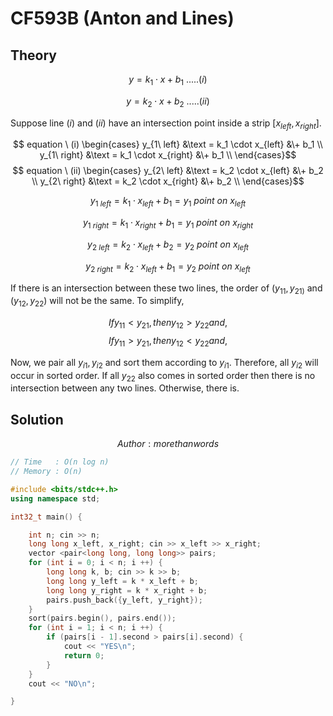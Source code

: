 # CF593B (Anton and Lines)
## Theory
$$y = k_1 \cdot x + b_1\  .....(i)$$

$$y = k_2 \cdot x + b_2\  .....(ii)$$

Suppose line $(i)$ and $(ii)$ have an intersection point inside a strip $[x_{left}, x_{right}]$.

$$ equation \ (i) \begin{cases}
y_{1\ left} &\text = k_1 \cdot x_{left} &\+ b_1 \\ 
y_{1\ right} &\text = k_1 \cdot x_{right} &\+ b_1 \\
\end{cases}$$ 
$$ equation \ (ii) \begin{cases}
y_{2\ left} &\text = k_2 \cdot x_{left} &\+ b_2 \\ 
y_{2\ right} &\text = k_2 \cdot x_{right} &\+ b_2 \\
\end{cases}$$

$$ y_{1\ left} = k_1 \cdot x_{left} + b_1 = y_1\ point\ on\ x_{left}$$

$$ y_{1\ right} = k_1 \cdot x_{right} + b_1 = y_1\ point\ on\ x_{right}$$

$$ y_{2\ left} = k_2 \cdot x_{left} + b_2 = y_2\ point\ on\ x_{left}$$

$$ y_{2\ right} = k_2 \cdot x_{left} + b_1 = y_2\ point\ on\ x_{left}$$

If there is an intersection between these two lines, the order of $(y_{11}, y_{21)}$ and $(y_{12}, y_{22})$ will not be the same. To simplify, 

$$If y_{11} < y_{21}, then y_{12} > y_{22} and,$$
$$If y_{11} > y_{21}, then y_{12} < y_{22} and,$$

Now, we pair all ${y_{i1}, y_{i2}}$ and sort them according to $y_{i1}$. Therefore, all $y_{i2}$ will occur in sorted order. If all $y_{22}$ also comes in sorted order then there is no intersection between any two lines. Otherwise, there is.

## Solution
$$ Author : morethanwords $$

```c++
// Time   : O(n log n)
// Memory : O(n)

#include <bits/stdc++.h>
using namespace std;

int32_t main() {

    int n; cin >> n;
    long long x_left, x_right; cin >> x_left >> x_right;
    vector <pair<long long, long long>> pairs;
    for (int i = 0; i < n; i ++) {
        long long k, b; cin >> k >> b;
        long long y_left = k * x_left + b;
        long long y_right = k * x_right + b;
        pairs.push_back({y_left, y_right});
    }
    sort(pairs.begin(), pairs.end());
    for (int i = 1; i < n; i ++) {
        if (pairs[i - 1].second > pairs[i].second) {
            cout << "YES\n";
            return 0;
        }
    }
    cout << "NO\n";

}
```
